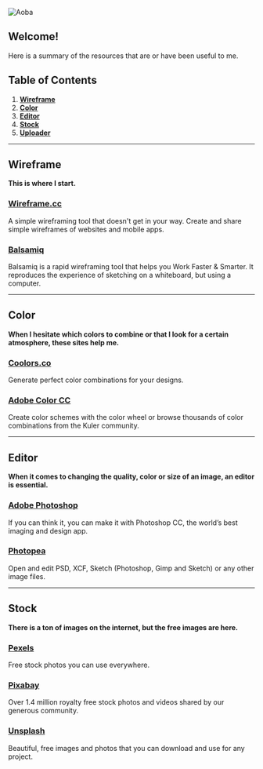 ![Aoba](https://i.imgur.com/oPoMZHn.png)

Welcome!
-------------
Here is a summary of the resources that are or have been useful to me.

## Table of Contents

1. **[Wireframe](#wireframe)**
2. **[Color](#color)**
3. **[Editor](#editor)**
4. **[Stock](#stock)**
5. **[Uploader](#uploader)**

---

## Wireframe

**This is where I start.**

### [Wireframe.cc](https://wireframe.cc/)

A simple wireframing tool that doesn't get in your way. Create and share simple wireframes of websites and mobile apps.

### [Balsamiq](https://balsamiq.com/)

Balsamiq is a rapid wireframing tool that helps you Work Faster & Smarter. It reproduces the experience of sketching on a whiteboard, but using a computer.

---

## Color

**When I hesitate which colors to combine or that I look for a certain atmosphere, these sites help me.**

### [Coolors.co](https://coolors.co/)

Generate perfect color combinations for your designs.

### [Adobe Color CC](https://color.adobe.com/create/color-wheel/)

Create color schemes with the color wheel or browse thousands of color combinations from the Kuler community.

---

## Editor

**When it comes to changing the quality, color or size of an image, an editor is essential.**

### [Adobe Photoshop](https://www.adobe.com/products/photoshop.html)

If you can think it, you can make it with Photoshop CC, the world’s best imaging and design app.

### [Photopea](https://www.photopea.com/)

Open and edit PSD, XCF, Sketch (Photoshop, Gimp and Sketch) or any other image files. 

---

## Stock

**There is a ton of images on the internet, but the free images are here.**

### [Pexels](https://www.pexels.com/)

Free stock photos you can use everywhere. 

### [Pixabay](https://pixabay.com/)

Over 1.4 million royalty free stock photos and videos shared by our generous community. 

### [Unsplash](https://unsplash.com/)

Beautiful, free images and photos that you can download and use for any project. 
